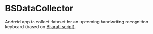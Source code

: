 # BSDataCollector

Android app to collect dataset for an upcoming handwriting recognition keyboard (based on <a href = "http://bit.ly/BharatiScript">Bharati script)</a>.
